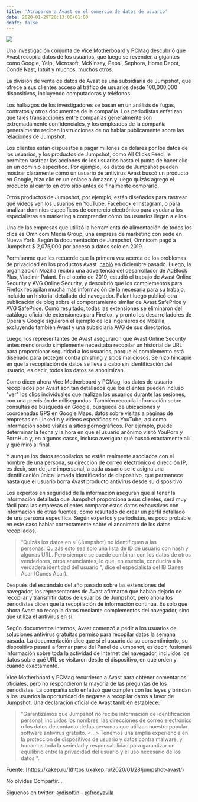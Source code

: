 ```yaml
---
title: 'Atraparon a Avast en el comercio de datos de usuario'
date: 2020-01-29T20:13:00+01:00
draft: false
---
```


[![](https://1.bp.blogspot.com/-cAVVUhva0q8/XjGHMIc1dVI/AAAAAAAALtU/n-MJf_yjP2oSQNR61s8Zay8-siBXnOKHQCLcBGAsYHQ/s640/Jumpshot-384x220.jpg)](https://1.bp.blogspot.com/-cAVVUhva0q8/XjGHMIc1dVI/AAAAAAAALtU/n-MJf_yjP2oSQNR61s8Zay8-siBXnOKHQCLcBGAsYHQ/s1600/Jumpshot-384x220.jpg)

Una investigación conjunta de [Vice Motherboard](https://www.vice.com/en_us/article/qjdkq7/avast-antivirus-sells-user-browsing-data-investigation) y [PCMag](https://www.pcmag.com/news/the-cost-of-avasts-free-antivirus-companies-can-spy-on-your-clicks) descubrió que Avast recopila datos de los usuarios, que luego se revenden a gigantes como Google, Yelp, Microsoft, McKinsey, Pepsi, Sephora, Home Depot, Condé Nast, Intuit y muchos, muchos otros.

La división de venta de datos de Avast es una subsidiaria de Jumpshot, que ofrece a sus clientes acceso al tráfico de usuarios desde 100,000,000 dispositivos, incluyendo computadoras y teléfonos.

Los hallazgos de los investigadores se basan en un análisis de fugas, contratos y otros documentos de la compañía. Los periodistas enfatizan que tales transacciones entre compañías generalmente son extremadamente confidenciales, y los empleados de la compañía generalmente reciben instrucciones de no hablar públicamente sobre las relaciones de Jumpshot.

Los clientes están dispuestos a pagar millones de dólares por los datos de los usuarios, y los productos de Jumpshot, como All Clicks Feed, le permiten rastrear las acciones de los usuarios hasta el punto de hacer clic en un dominio específico. Por ejemplo, los datos de Jumpshot pueden mostrar claramente cómo un usuario de antivirus Avast buscó un producto en Google, hizo clic en un enlace a Amazon y luego quizás agregó el producto al carrito en otro sitio antes de finalmente comprarlo.

Otros productos de Jumpshot, por ejemplo, están diseñados para rastrear qué videos ven los usuarios en YouTube, Facebook e Instagram, o para analizar dominios específicos de comercio electrónico para ayudar a los especialistas en marketing a comprender cómo los usuarios llegan a ellos.

Una de las empresas que utilizó la herramienta de alimentación de todos los clics es Omnicom Media Group, una empresa de marketing con sede en Nueva York. Según la documentación de Jumpshot, Omnicom pagó a Jumpshot $ 2,075,000 por acceso a datos solo en 2019.

Permítanme que les recuerde que la primera vez acerca de los problemas de privacidad en los productos Avast  [habló](https://xakep.ru/2019/12/04/avast-vs-mozilla/) en diciembre pasado. Luego, la organización Mozilla recibió una advertencia del desarrollador de AdBlock Plus, Vladimir Palant. En el otoño de 2019, estudió el trabajo de Avast Online Security y AVG Online Security, y descubrió que los complementos para Firefox recopilan mucha más información de la necesaria para su trabajo, incluido un historial detallado del navegador. Palant luego publicó otra publicación de blog sobre el comportamiento similar de Avast SafePrice y AVG SafePrice. Como resultado, todas las extensiones se eliminaron del catálogo oficial de extensiones para Firefox, y pronto los desarrolladores de Opera y Google siguieron el ejemplo de los ingenieros de Mozilla, excluyendo también Avast y una subsidiaria AVG de sus directorios.

Luego, los representantes de Avast aseguraron que Avast Online Security antes mencionado simplemente necesitaba recopilar un historial de URL para proporcionar seguridad a los usuarios, porque el complemento está diseñado para proteger contra phishing y sitios maliciosos. Se hizo hincapié en que la recopilación de datos se lleva a cabo sin identificación del usuario, es decir, todos los datos se anonimizan.

Como dicen ahora Vice Motherboard y PCMag, los datos de usuario recopilados por Avast son tan detallados que los clientes pueden incluso "ver" los clics individuales que realizan los usuarios durante las sesiones, con una precisión de milisegundos. También recopila información sobre consultas de búsqueda en Google, búsqueda de ubicaciones y coordenadas GPS en Google Maps, datos sobre visitas a páginas de empresas en LinkedIn y videos específicos en YouTube, así como información sobre visitas a sitios pornográficos. Por ejemplo, puede determinar la fecha y la hora en que el usuario anónimo visitó YouPorn y PornHub y, en algunos casos, incluso averiguar qué buscó exactamente allí y qué miró al final.

Y aunque los datos recopilados no están realmente asociados con el nombre de una persona, su dirección de correo electrónico o dirección IP, es decir, son de jure impersonal, a cada usuario se le asigna una identificación única llamada identificador de dispositivo, que permanece hasta que el usuario borra Avast producto antivirus desde su dispositivo.

Los expertos en seguridad de la información aseguran que al tener la información detallada que Jumpshot proporciona a sus clientes, será muy fácil para las empresas clientes comparar estos datos exhaustivos con información de otras fuentes, como resultado de crear un perfil detallado de una persona específica. Según expertos y periodistas, es poco probable en este caso hablar correctamente sobre el anonimato de los datos recopilados.

> “Quizás los datos en sí (Jumpshot) no identifiquen a las personas. Quizás esto sea solo una lista de ID de usuario con hash y algunas URL. Pero siempre se puede combinar con los datos de otros vendedores, otros anunciantes, lo que, en esencia, conducirá a la verdadera identidad del usuario ", dice el especialista del IB Ganes Acar (Gunes Acar).

Después del escándalo del año pasado sobre las extensiones del navegador, los representantes de Avast afirmaron que habían dejado de recopilar y transmitir datos de usuarios de Jumpshot, pero ahora los periodistas dicen que la recopilación de información continúa. Es solo que ahora Avast no recopila datos mediante complementos del navegador, sino que utiliza el antivirus en sí.

Según documentos internos, Avast comenzó a pedir a los usuarios de soluciones antivirus gratuitas permiso para recopilar datos la semana pasada. La documentación dice que si el usuario da su consentimiento, su dispositivo pasará a formar parte del Panel de Jumpshot, es decir, fusionará información sobre toda la actividad de Internet del navegador, incluidos los datos sobre qué URL se visitaron desde el dispositivo, en qué orden y cuándo exactamente.

Vice Motherboard y PCMag recurrieron a Avast para obtener comentarios oficiales, pero no respondieron la mayoría de las preguntas de los periodistas. La compañía solo enfatizó que cumplen con las leyes y brindan a los usuarios la oportunidad de negarse a recopilar datos a favor de Jumpshot. Una declaración oficial de Avast también establece:

> "Garantizamos que Jumpshot no recibe información de identificación personal, incluidos los nombres, las direcciones de correo electrónico o los datos de contacto de las personas que utilizan nuestro popular software antivirus gratuito. <...> Tenemos una amplia experiencia en la protección de dispositivos de usuario y datos contra malware, y tomamos toda la seriedad y responsabilidad para garantizar un equilibrio entre la privacidad del usuario y el uso necesario de los datos ".

Fuente: [https://xakep.ru/](https://xakep.ru/2020/01/28/jumpshot-avast/)  

No olvides Compartir... 

  

Siguenos en twitter: [@disoftin](http://twitter.com/disoftin) - [@fredyavila](http://twitter.com/fredyavila)